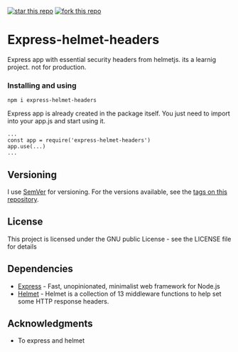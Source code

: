 [![star this repo](http://githubbadges.com/star.svg?user=vishnuroshan&repo=express-helmet-headers&style=flat)](https://github.com/vishnuroshan/express-helmet-headers)
[![fork this repo](http://githubbadges.com/fork.svg?user=vishnuroshan&repo=express-helmet-headers&style=flat)](https://github.com/vishnuroshan/express-helmet-headers/fork)

# Express-helmet-headers
Express app with essential security headers from helmetjs. its a learnig project. not for production.

### Installing and using

```
npm i express-helmet-headers
```  
Express app is already created in the package itself. You just need to import into your app.js and start using it.

```
...
const app = require('express-helmet-headers')
app.use(...)
...
```

## Versioning

I use [SemVer](http://semver.org/) for versioning. For the versions available, see the [tags on this repository](https://github.com/your/project/tags).

## License

This project is licensed under the GNU public License - see the LICENSE file for details


## Dependencies

* [Express](https://expressjs.com/) - Fast, unopinionated, minimalist web framework for Node.js
* [Helmet](https://helmetjs.github.io/docs/) - Helmet is a collection of 13 middleware functions to help set some HTTP response headers.

## Acknowledgments

* To express and helmet
